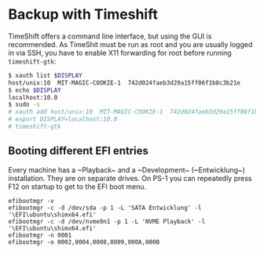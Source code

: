 # Backup with Timeshift

TimeShift offers a command line interface, but using the GUI is recommended.
As TimeShit must be run as root and you are usually logged in via SSH, you have
to enable X11 forwarding for root before running `timeshift-gtk`:

```bash
$ xauth list $DISPLAY
host/unix:10  MIT-MAGIC-COOKIE-1  742d024faeb3d29a15ff06f1b8c3b21e
$ echo $DISPLAY
localhost:10.0
$ sudo -s
# xauth add host/unix:10  MIT-MAGIC-COOKIE-1  742d024faeb3d29a15ff06f1b8c3b21e
# export DISPLAY=localhost:10.0
# timeshift-gtk
```

## Booting different EFI entries

Every machine has a ~Playback~ and a ~Development~ (~Entwicklung~) installation.
They are on separate drives.
On PS-1 you can repeatedly press F12 on startup to get to the EFI boot menu.

```
efibootmgr -v
efibootmgr -c -d /dev/sda -p 1 -L 'SATA Entwicklung' -l '\EFI\ubuntu\shimx64.efi'
efibootmgr -c -d /dev/nvme0n1 -p 1 -L 'NVME Playback' -l '\EFI\ubuntu\shimx64.efi'
efibootmgr -n 0001
efibootmgr -o 0002,0004,0008,0009,000A,000B
```
